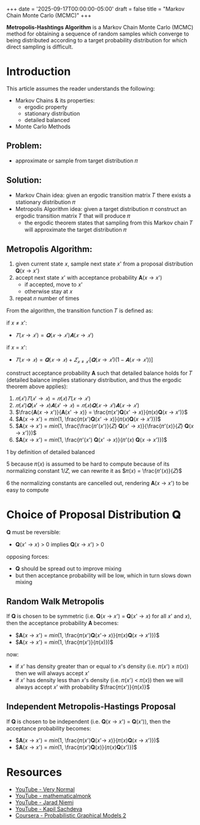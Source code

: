 +++
date = '2025-09-17T00:00:00-05:00'
draft = false
title = "Markov Chain Monte Carlo (MCMC)"
+++

**Metropolis-Hashtings Algorithm** is a Markov Chain Monte Carlo (MCMC) method for obtaining a sequence
of random samples which converge to being distributed according to a target probability distribution
for which direct sampling is difficult.

# Introduction

This article assumes the reader understands the following:
- Markov Chains & its properties:
  - ergodic property
  - stationary distribution
  - detailed balanced
- Monte Carlo Methods

## Problem:

- approximate or sample from target distribution 𝜋

## Solution:

- Markov Chain idea: given an ergodic transition matrix 𝑇 there exists a stationary distribution 𝜋
- Metropolis Algorithm idea: given a target distribution 𝜋 construct an ergodic transition matrix 𝑇 that will produce 𝜋
  - the ergodic theorem states that sampling from this Markov chain 𝑇 will approximate the target distribution 𝜋

## Metropolis Algorithm:

1. given current state 𝑥, sample next state 𝑥' from a proposal distribution 𝐐(𝑥 → 𝑥')
2. accept next state 𝑥' with acceptance probability 𝐀(𝑥 → 𝑥')
    - if accepted, move to 𝑥'
    - otherwise stay at 𝑥
3. repeat 𝑛 number of times

From the algorithm, the transition function 𝑇 is defined as:

if 𝑥 ≠ 𝑥':
- $𝑇(𝑥 → 𝑥') = 𝐐(𝑥 → 𝑥')𝐀(𝑥 → 𝑥')$

if 𝑥 = 𝑥':
- $𝑇(𝑥 → 𝑥) = 𝐐(𝑥 → 𝑥) + 𝛴_{𝑥≠𝑥'} [𝐐(𝑥 → 𝑥')(1 - 𝐀(𝑥 → 𝑥'))]$

construct acceptance probability 𝐀 such that detailed balance holds for 𝑇 
(detailed balance implies stationary distribution, and thus the ergodic theorem above applies):

1. $𝜋(𝑥')𝑇(𝑥' → 𝑥) = 𝜋(𝑥)𝑇(𝑥 → 𝑥')$
2. $𝜋(𝑥')𝐐(𝑥' → 𝑥)𝐀(𝑥' → 𝑥) = 𝜋(𝑥)𝐐(𝑥 → 𝑥')𝐀(𝑥 → 𝑥')$
3. $\frac{𝐀(𝑥 → 𝑥')}{𝐀(𝑥' → 𝑥)} = \frac{𝜋(𝑥')𝐐(𝑥' → 𝑥)}{𝜋(𝑥)𝐐(𝑥 → 𝑥')}$
4. $𝐀(𝑥 → 𝑥') = 𝑚𝑖𝑛(1, \frac{𝜋(𝑥')𝐐(𝑥' → 𝑥)}{𝜋(𝑥)𝐐(𝑥 → 𝑥')})$
5. $𝐀(𝑥 → 𝑥') = 𝑚𝑖𝑛(1, \frac{\frac{𝜋'(𝑥')}{𝑍} 𝐐(𝑥' → 𝑥)}{\frac{𝜋'(𝑥)}{𝑍} 𝐐(𝑥 → 𝑥')})$
6. $𝐀(𝑥 → 𝑥') = 𝑚𝑖𝑛(1, \frac{𝜋'(𝑥') 𝐐(𝑥' → 𝑥)}{𝜋'(𝑥) 𝐐(𝑥 → 𝑥')})$

1 by definition of detailed balanced

5 because 𝜋(𝑥) is assumed to be hard to compute because of its normalizing constant 1/𝑍, we can rewrite it as $𝜋(𝑥) = \frac{𝜋'(𝑥)}{𝑍}$

6 the normalizing constants are cancelled out, rendering 𝐀(𝑥 → 𝑥') to be easy to compute



# Choice of Proposal Distribution 𝐐

𝐐 must be reversible:
- 𝐐(𝑥' → 𝑥) > 0 implies 𝐐(𝑥 → 𝑥') > 0

opposing forces:
- 𝐐 should be spread out to improve mixing
- but then acceptance probability will be low, which in turn slows down mixing

## Random Walk Metropolis

If 𝐐 is chosen to be symmetric (i.e. 𝐐(𝑥 → 𝑥') = 𝐐(𝑥' → 𝑥) for all 𝑥' and 𝑥), then the acceptance probability 𝐀 becomes:
- $𝐀(𝑥 → 𝑥') = 𝑚𝑖𝑛(1, \frac{𝜋(𝑥')𝐐(𝑥'→ 𝑥)}{𝜋(𝑥)𝐐(𝑥 → 𝑥')})$
- $𝐀(𝑥 → 𝑥') = 𝑚𝑖𝑛(1, \frac{𝜋(𝑥')}{𝜋(𝑥)})$

now:

- if 𝑥' has density greater than or equal to 𝑥's density (i.e. 𝜋(𝑥') ≥ 𝜋(𝑥)) then we will always accept 𝑥'
- if 𝑥' has density less than 𝑥's density (i.e. 𝜋(𝑥') < 𝜋(𝑥)) then we will always accept 𝑥' with probability $\frac{𝜋(𝑥')}{𝜋(𝑥)}$

## Independent Metropolis-Hastings Proposal

If 𝐐 is chosen to be independent (i.e. 𝐐(𝑥 → 𝑥') = 𝐐(𝑥')), then the acceptance probability becomes:

- $𝐀(𝑥 → 𝑥') = 𝑚𝑖𝑛(1, \frac{𝜋(𝑥')𝐐(𝑥'→ 𝑥)}{𝜋(𝑥)𝐐(𝑥 → 𝑥')})$
- $𝐀(𝑥 → 𝑥') = 𝑚𝑖𝑛(1, \frac{𝜋(𝑥')𝐐(𝑥)}{𝜋(𝑥)𝐐(𝑥')})$

# Resources

- [YouTube - Very Normal](https://www.youtube.com/watch?v=Jr1GdNI3Vfo)
- [YouTube - mathematicalmonk](https://www.youtube.com/watch?v=gxHe9wAWuGQ)
- [YouTube - Jarad Niemi](https://www.youtube.com/watch?v=VGRVRjr0vyw)
- [YouTube - Kapil Sachdeva](https://www.youtube.com/watch?v=oX2wIGSn4jY)
- [Coursera - Probabilistic Graphical Models 2](https://www.coursera.org/lecture/probabilistic-graphical-models-2-inference/metropolis-hastings-algorithm-UPVWC)
